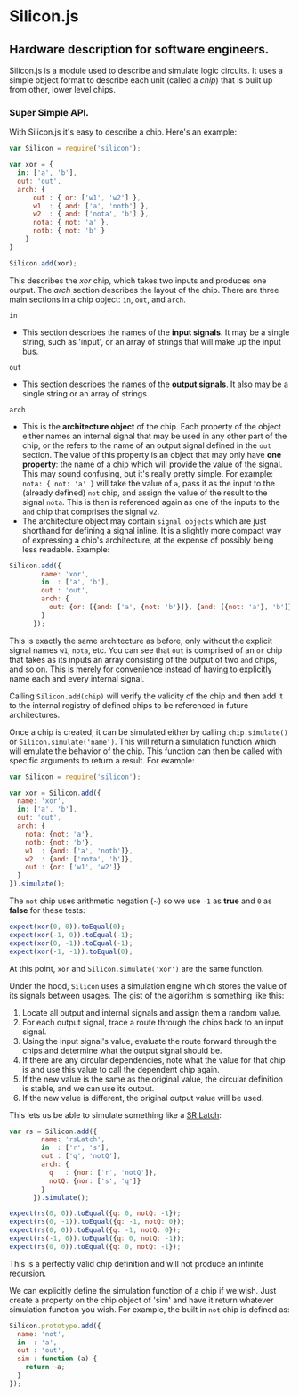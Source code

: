 Silicon.js
==========
Hardware description for software engineers.
-------------------------------------------
Silicon.js is a module used to describe and simulate logic circuits. It uses a simple object format to describe each unit (called a *chip*) that is built up from other, lower level chips.
### Super Simple API.
With Silicon.js it's easy to describe a chip. Here's an example:
```js
var Silicon = require('silicon');

var xor = {
  in: ['a', 'b'],
  out: 'out',
  arch: {
      out : { or: ['w1', 'w2'] },
      w1  : { and: ['a', 'notb'] },
      w2  : { and: ['nota', 'b'] },
      nota: { not: 'a' },
      notb: { not: 'b' }
    }
}

Silicon.add(xor);
```
This describes the *xor* chip, which takes two inputs and produces one output. The *arch* section describes the layout of the chip. There are three main sections in a chip object: `in`, `out`, and `arch`. 

`in`
  - This section describes the names of the **input signals**. It may be a single string, such as 'input', or an array of strings that will make up the input bus.

`out`
  - This section describes the names of the **output signals**. It also may be a single string or an array of strings.

`arch`
  - This is the **architecture object** of the chip. Each property of the object either names an internal signal that may be used in any other part of the chip, or the refers to the name of an output signal defined in the `out` section. The value of this property is an object that may only have **one property**: the name of a chip which will provide the value of the signal. This may sound confusing, but it's really pretty simple. For example: `nota: { not: 'a' }` will take the value of `a`, pass it as the input to the (already defined) `not` chip, and assign the value of the result to the signal `nota`. This is then is referenced again as one of the inputs to the `and` chip that comprises the signal `w2`.
  - The architecture object may contain `signal objects` which are just shorthand for defining a signal inline. It is a slightly more compact way of expressing a chip's architecture, at the expense of possibly being less readable. Example:
```js
Silicon.add({
        name: 'xor',
        in  : ['a', 'b'],
        out : 'out',
        arch: {
          out: {or: [{and: ['a', {not: 'b'}]}, {and: [{not: 'a'}, 'b']}]}
        }
      });
```
This is exactly the same architecture as before, only without the explicit signal names `w1`, `nota`, etc. You can see that `out` is comprised of an `or` chip that takes as its inputs an array consisting of the output of two `and` chips, and so on. This is merely for convenience instead of having to explicitly name each and every internal signal.


Calling ```Silicon.add(chip)``` will verify the validity of the chip and then add it to the internal registry of defined chips to be referenced in future architectures.

Once a chip is created, it can be simulated either by calling `chip.simulate()` or `Silicon.simulate('name')`. This will return a simulation function which will emulate the behavior of the chip. This function can then be called with specific arguments to return a result. For example:

```js
var Silicon = require('silicon');

var xor = Silicon.add({
  name: 'xor',
  in: ['a', 'b'],
  out: 'out',
  arch: {
    nota: {not: 'a'},
    notb: {not: 'b'},
    w1  : {and: ['a', 'notb']},
    w2  : {and: ['nota', 'b']},
    out : {or: ['w1', 'w2']}
  }
}).simulate();
```
The `not` chip uses arithmetic negation (~) so we use `-1` as **true** and `0` as **false** for these tests:
```js
expect(xor(0, 0)).toEqual(0);
expect(xor(-1, 0)).toEqual(-1);
expect(xor(0, -1)).toEqual(-1);
expect(xor(-1, -1)).toEqual(0);

```
At this point, `xor` and `Silicon.simulate('xor')` are the same function.

Under the hood, `Silicon` uses a simulation engine which stores the value of its signals between usages. The gist of the algorithm is something like this:

1. Locate all output and internal signals and assign them a random value.
2. For each output signal, trace a route through the chips back to an input signal.
3. Using the input signal's value, evaluate the route forward through the chips and determine what the output signal should be.
4. If there are any circular dependencies, note what the value for that chip is and use this value to call the dependent chip again.
5. If the new value is the same as the original value, the circular definition is stable, and we can use its output.
6. If the new value is different, the original output value will be used.

This lets us be able to simulate something like a [SR Latch][1]:
```js
var rs = Silicon.add({
        name: 'rsLatch',
        in  : ['r', 's'],
        out : ['q', 'notQ'],
        arch: {
          q   : {nor: ['r', 'notQ']},
          notQ: {nor: ['s', 'q']}
        }
      }).simulate();

expect(rs(0, 0)).toEqual({q: 0, notQ: -1});
expect(rs(0, -1)).toEqual({q: -1, notQ: 0});
expect(rs(0, 0)).toEqual({q: -1, notQ: 0});
expect(rs(-1, 0)).toEqual({q: 0, notQ: -1});
expect(rs(0, 0)).toEqual({q: 0, notQ: -1});
```
This is a perfectly valid chip definition and will not produce an infinite recursion.

We can explicitly define the simulation function of a chip if we wish. Just create a property on the chip object of 'sim' and have it return whatever simulation function you wish. For example, the built in `not` chip is defined as:
```js
Silicon.prototype.add({
  name: 'not',
  in  : 'a',
  out : 'out',
  sim : function (a) {
    return ~a;
  }
});
```


[1]:[https://en.wikipedia.org/wiki/Flip-flop_(electronics)#SR_NOR_latch]